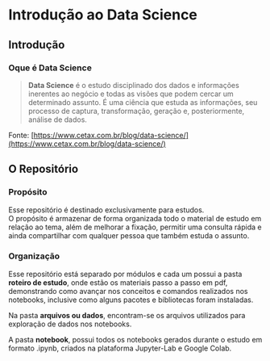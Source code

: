 # Introdução ao Data Science

## Introdução

### Oque é Data Science

> **Data Science** é o estudo disciplinado dos dados e informações inerentes ao negócio e todas as visões que podem cercar um determinado assunto. É uma ciência que estuda as informações, seu processo de captura, transformação, geração e, posteriormente, análise de dados.
>

Fonte: [https://www.cetax.com.br/blog/data-science/](https://www.cetax.com.br/blog/data-science/)  

## O Repositório

### Propósito

Esse repositório é destinado exclusivamente para estudos.  
O propósito é armazenar de forma organizada todo o material de estudo em relação ao tema, além de melhorar a fixação, permitir uma consulta rápida e ainda compartilhar com qualquer pessoa que também estuda o assunto.

### Organização

Esse repositório está separado por módulos e cada um possui a pasta **roteiro de estudo**, onde estão os materiais passo a passo em pdf, demonstrando como avançar nos conceitos e comandos realizados nos notebooks, inclusive como alguns pacotes e bibliotecas foram instaladas.  

Na pasta **arquivos ou dados**, encontram-se os arquivos utilizados para exploração de dados nos notebooks.  

A pasta **notebook**, possui todos os notebooks gerados durante o estudo em formato .ipynb, criados na plataforma Jupyter-Lab e Google Colab.
